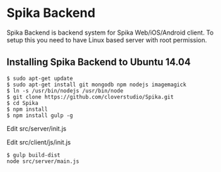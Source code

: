 # Spika Backend

Spika Backend is backend system for Spika Web/iOS/Android client. To setup this you need to have Linux based server with root permission.

## Installing Spika Backend to Ubuntu 14.04

```{r, engine='bash', count_lines}
$ sudo apt-get update
$ sudo apt-get install git mongodb npm nodejs imagemagick
$ ln -s /usr/bin/nodejs /usr/bin/node
$ git clone https://github.com/cloverstudio/Spika.git
$ cd Spika
$ npm install 
$ npm install gulp -g

```

Edit src/server/init.js

Edit src/client/js/init.js

```{r, engine='bash', count_lines}
$ gulp build-dist
node src/server/main.js
```
